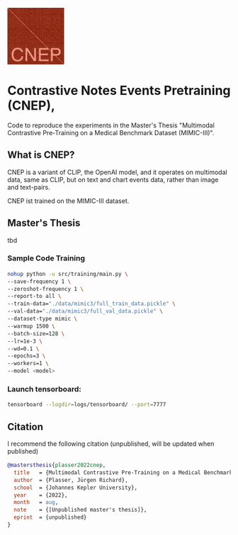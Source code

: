 ![CNEP Logo](cneplogo.png)

# Contrastive Notes Events Pretraining (CNEP),

Code to reproduce the experiments in the Master's Thesis "Multimodal Contrastive Pre-Training on a Medical Benchmark Dataset (MIMIC-III)".

## What is CNEP?
CNEP is a variant of CLIP, the OpenAI model, and it operates on multimodal data, same as CLIP, but on text and
chart events data, rather than image and text-pairs.

CNEP ist trained on the MIMIC-III dataset.

## Master's Thesis
tbd

### Sample Code Training

```bash
nohup python -u src/training/main.py \
--save-frequency 1 \
--zeroshot-frequency 1 \
--report-to all \
--train-data="./data/mimic3/full_train_data.pickle" \
--val-data="./data/mimic3/full_val_data.pickle" \
--dataset-type mimic \
--warmup 1500 \
--batch-size=128 \
--lr=1e-3 \
--wd=0.1 \
--epochs=3 \
--workers=1 \
--model <model>
```

### Launch tensorboard:
```bash
tensorboard --logdir=logs/tensorboard/ --port=7777
```

## Citation

I recommend the following citation (unpublished, will be updated when published)

```bib
@mastersthesis{plasser2022cnep,
  title   = {Multimodal Contrastive Pre-Training on a Medical Benchmark Dataset (MIMIC-III)},
  author  = {Plasser, Jürgen Richard},
  school  = {Johannes Kepler University},
  year    = {2022},
  month   = aug,
  note    = {[Unpublished master's thesis]},
  eprint  = {unpublished}
}
```
